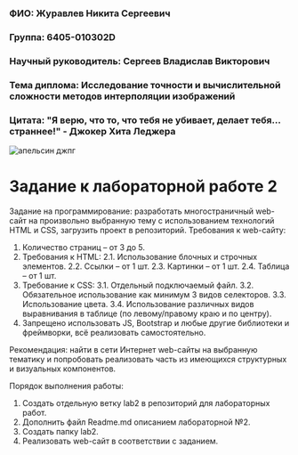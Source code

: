 ### ФИО: Журавлев Никита Сергеевич
### Группа: 6405-010302D
### Научный руководитель: Сергеев Владислав Викторович
### Тема диплома: Исследование точности и вычислительной сложности методов интерполяции изображений
### Цитата: "Я верю, что то, что тебя не убивает, делает тебя… страннее!" - Джокер Хита Леджера

![апельсин джпг](https://github.com/user-attachments/assets/c44c3205-d22e-41d0-afcb-0d5189315286)

# Задание к лабораторной работе 2

Задание на программирование: разработать многостраничный web-сайт на произвольно выбранную тему с использованием технологий HTML и CSS, загрузить проект в репозиторий.
Требования к web-сайту:
1.	Количество страниц – от 3 до 5.
2.	Требования к HTML:
2.1.	Использование блочных и строчных элементов.
2.2.	Ссылки – от 1 шт.
2.3.	Картинки – от 1 шт.
2.4.	Таблица – от 1 шт.
3.	Требование к CSS:
3.1.	Отдельный подключаемый файл.
3.2.	Обязательное использование как минимум 3 видов селекторов.
3.3.	Использование цвета.
3.4.	Использование различных видов выравнивания в таблице (по левому/правому краю и по центру).
4.	Запрещено использовать JS, Bootstrap и любые другие библиотеки и фреймворки, всё реализовать самостоятельно.

Рекомендация: найти в сети Интернет web-сайты на выбранную тематику и попробовать реализовать часть из имеющихся структурных и визуальных компонентов.

Порядок выполнения работы:
1.	Создать отдельную ветку lab2 в репозиторий для лабораторных работ.
2.	Дополнить файл Readme.md описанием лабораторной №2.
3.	Создать папку lab2.
4.	Реализовать web-сайт в соответствии с заданием.

